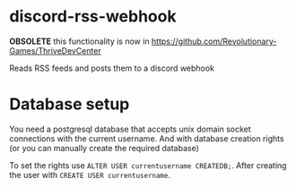 # discord-rss-webhook

**OBSOLETE** this functionality is now in https://github.com/Revolutionary-Games/ThriveDevCenter


Reads RSS feeds and posts them to a discord webhook

Database setup
==============

You need a postgresql database that accepts unix domain socket
connections with the current username. And with database creation
rights (or you can manually create the required database)

To set the rights use `ALTER USER currentusername CREATEDB;`. After
creating the user with `CREATE USER currentusername`.
